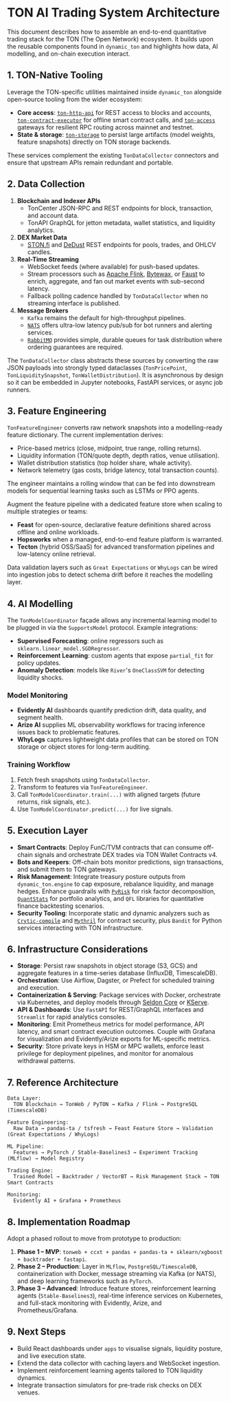 # TON AI Trading System Architecture

This document describes how to assemble an end-to-end quantitative trading stack
for the TON (The Open Network) ecosystem. It builds upon the reusable components
found in `dynamic_ton` and highlights how data, AI modelling, and on-chain
execution interact.

## 1. TON-Native Tooling

Leverage the TON-specific utilities maintained inside `dynamic_ton` alongside
open-source tooling from the wider ecosystem:

- **Core access**:
  [`ton-http-api`](https://github.com/ton-community/ton-http-api) for REST
  access to blocks and accounts,
  [`ton-contract-executor`](https://github.com/ton-community/ton-contract-executor)
  for offline smart contract calls, and [`ton-access`](https://tonaccess.io)
  gateways for resilient RPC routing across mainnet and testnet.
- **State & storage**:
  [`ton-storage`](https://github.com/ton-community/ton-storage) to persist large
  artifacts (model weights, feature snapshots) directly on TON storage backends.

These services complement the existing `TonDataCollector` connectors and ensure
that upstream APIs remain redundant and portable.

## 2. Data Collection

1. **Blockchain and Indexer APIs**
   - TonCenter JSON-RPC and REST endpoints for block, transaction, and account
     data.
   - TonAPI GraphQL for jetton metadata, wallet statistics, and liquidity
     analytics.
2. **DEX Market Data**
   - [STON.fi](https://ston.fi) and [DeDust](https://dedust.io) REST endpoints
     for pools, trades, and OHLCV candles.
3. **Real-Time Streaming**
   - WebSocket feeds (where available) for push-based updates.
   - Stream processors such as [Apache Flink](https://flink.apache.org),
     [Bytewax](https://www.bytewax.io), or [Faust](https://faust.readthedocs.io)
     to enrich, aggregate, and fan out market events with sub-second latency.
   - Fallback polling cadence handled by `TonDataCollector` when no streaming
     interface is published.
4. **Message Brokers**
   - `Kafka` remains the default for high-throughput pipelines.
   - [`NATS`](https://nats.io) offers ultra-low latency pub/sub for bot runners
     and alerting services.
   - [`RabbitMQ`](https://www.rabbitmq.com) provides simple, durable queues for
     task distribution where ordering guarantees are required.

The `TonDataCollector` class abstracts these sources by converting the raw JSON
payloads into strongly typed dataclasses (`TonPricePoint`,
`TonLiquiditySnapshot`, `TonWalletDistribution`). It is asynchronous by design
so it can be embedded in Jupyter notebooks, FastAPI services, or async job
runners.

## 3. Feature Engineering

`TonFeatureEngineer` converts raw network snapshots into a modelling-ready
feature dictionary. The current implementation derives:

- Price-based metrics (close, midpoint, true range, rolling returns).
- Liquidity information (TON/quote depth, depth ratios, venue utilisation).
- Wallet distribution statistics (top holder share, whale activity).
- Network telemetry (gas costs, bridge latency, total transaction counts).

The engineer maintains a rolling window that can be fed into downstream models
for sequential learning tasks such as LSTMs or PPO agents.

Augment the feature pipeline with a dedicated feature store when scaling to
multiple strategies or teams:

- **Feast** for open-source, declarative feature definitions shared across
  offline and online workloads.
- **Hopsworks** when a managed, end-to-end feature platform is warranted.
- **Tecton** (hybrid OSS/SaaS) for advanced transformation pipelines and
  low-latency online retrieval.

Data validation layers such as `Great Expectations` or `WhyLogs` can be wired
into ingestion jobs to detect schema drift before it reaches the modelling
layer.

## 4. AI Modelling

The `TonModelCoordinator` façade allows any incremental learning model to be
plugged in via the `SupportsModel` protocol. Example integrations:

- **Supervised Forecasting**: online regressors such as
  `sklearn.linear_model.SGDRegressor`.
- **Reinforcement Learning**: custom agents that expose `partial_fit` for policy
  updates.
- **Anomaly Detection**: models like `River`'s `OneClassSVM` for detecting
  liquidity shocks.

### Model Monitoring

- **Evidently AI** dashboards quantify prediction drift, data quality, and
  segment health.
- **Arize AI** supplies ML observability workflows for tracing inference issues
  back to problematic features.
- **WhyLogs** captures lightweight data profiles that can be stored on TON
  storage or object stores for long-term auditing.

### Training Workflow

1. Fetch fresh snapshots using `TonDataCollector`.
2. Transform to features via `TonFeatureEngineer`.
3. Call `TonModelCoordinator.train(...)` with aligned targets (future returns,
   risk signals, etc.).
4. Use `TonModelCoordinator.predict(...)` for live signals.

## 5. Execution Layer

- **Smart Contracts**: Deploy FunC/TVM contracts that can consume off-chain
  signals and orchestrate DEX trades via TON Wallet Contracts v4.
- **Bots and Keepers**: Off-chain bots monitor predictions, sign transactions,
  and submit them to TON gateways.
- **Risk Management**: Integrate treasury posture outputs from
  `dynamic_ton.engine` to cap exposure, rebalance liquidity, and manage hedges.
  Enhance guardrails with [`PyRisk`](https://github.com/anfederico/pyrisk) for
  risk factor decomposition,
  [`QuantStats`](https://github.com/ranaroussi/QuantStats) for portfolio
  analytics, and `QFL` libraries for quantitative finance backtesting scenarios.
- **Security Tooling**: Incorporate static and dynamic analyzers such as
  [`Crytic-compile`](https://github.com/crytic/crytic-compile) and
  [`Mythril`](https://mythril-classic.readthedocs.io) for contract security,
  plus `Bandit` for Python services interacting with TON infrastructure.

## 6. Infrastructure Considerations

- **Storage**: Persist raw snapshots in object storage (S3, GCS) and aggregate
  features in a time-series database (InfluxDB, TimescaleDB).
- **Orchestration**: Use Airflow, Dagster, or Prefect for scheduled training and
  execution.
- **Containerization & Serving**: Package services with Docker, orchestrate via
  Kubernetes, and deploy models through
  [Seldon Core](https://www.seldon.io/seldon-core) or
  [KServe](https://kserve.github.io/website/).
- **API & Dashboards**: Use `FastAPI` for REST/GraphQL interfaces and
  `Streamlit` for rapid analytics consoles.
- **Monitoring**: Emit Prometheus metrics for model performance, API latency,
  and smart contract execution outcomes. Couple with Grafana for visualization
  and Evidently/Arize exports for ML-specific metrics.
- **Security**: Store private keys in HSM or MPC wallets, enforce least
  privilege for deployment pipelines, and monitor for anomalous withdrawal
  patterns.

## 7. Reference Architecture

```
Data Layer:
  TON Blockchain → TonWeb / PyTON → Kafka / Flink → PostgreSQL (TimescaleDB)

Feature Engineering:
  Raw Data → pandas-ta / tsfresh → Feast Feature Store → Validation (Great Expectations / WhyLogs)

ML Pipeline:
  Features → PyTorch / Stable-Baselines3 → Experiment Tracking (MLflow) → Model Registry

Trading Engine:
  Trained Model → Backtrader / VectorBT → Risk Management Stack → TON Smart Contracts

Monitoring:
  Evidently AI + Grafana + Prometheus
```

## 8. Implementation Roadmap

Adopt a phased rollout to move from prototype to production:

1. **Phase 1 – MVP**:
   `tonweb + ccxt + pandas + pandas-ta + sklearn/xgboost + backtrader + fastapi`.
2. **Phase 2 – Production**: Layer in `MLflow`, `PostgreSQL/TimescaleDB`,
   containerization with Docker, message streaming via Kafka (or NATS), and deep
   learning frameworks such as `PyTorch`.
3. **Phase 3 – Advanced**: Introduce feature stores, reinforcement learning
   agents (`Stable-Baselines3`), real-time inference services on Kubernetes, and
   full-stack monitoring with Evidently, Arize, and Prometheus/Grafana.

## 9. Next Steps

- Build React dashboards under `apps` to visualise signals, liquidity posture,
  and live execution state.
- Extend the data collector with caching layers and WebSocket ingestion.
- Implement reinforcement learning agents tailored to TON liquidity dynamics.
- Integrate transaction simulators for pre-trade risk checks on DEX venues.
